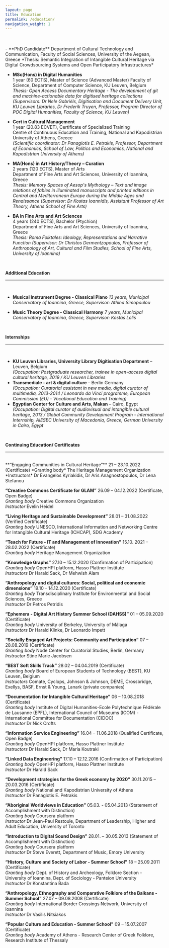 ```yaml
---
layout: page
title: Education
permalink: /education/
navigation_weight: 1
---
```


<br/> 

<br/>
- **PhD Candidate**  
Department of Cultural Technology and Communication, Faculty of Social Sciences, University of the Aegean, Greece  
*Thesis: Semantic Integration of Intangible Cultural Heritage via Digital Crowdsourcing Systems and Open Participatory Infrastructures*

- **MSc(Hons) in Digital Humanities**  
1 year (60 ECTS), Master of Science (Advanced Master) 
Faculty of Science, Department of Computer Science, KU Leuven, Belgium  
*Thesis: Open Access Documentary Heritage - The development of git and machine-actionable data for digitised heritage collections (Supervisors: Dr Nele Gabriëls, Digitisation and Document Delivery Unit, KU Leuven Libraries, Dr Frederik Truyen, Professor, Program Director of POC Digital Humanities, Faculty of Science, KU Leuven)*

- **Cert in Cultural Management**  
1 year (20.83 ECVET), Certificate of Specialized Training  
Centre of Continuous Education and Training, National and Kapodistrian University of Athens, Greece  
*(Scientific coordinator: Dr Panagiotis E. Petrakis, Professor, Department of Economics, School of Law, Politics and Economics, National and Kapodistrian University of Athens)*

- **MA(Hons) in Art History/Theory – Curation**  
2 years (120 ECTS), Master of Arts  
Department of Fine Arts and Art Sciences, University of Ioannina, Greece  
*Thesis: Memory Spaces of Aesop's Mythology – Text and image relations of fables in illuminated manuscripts
and printed editions in Central and Mediterranean Europe during the Middle Ages and Renaissance
(Supervisor: Dr Kostas Ioannidis, Assistant Professor of Art Theory, Athens School of Fine Arts)*

- **BA in Fine Arts and Art Sciences**  
4 years (240 ECTS), Bachelor (Ptychion)  
Department of Fine Arts and Art Sciences, University of Ioannina, Greece  
*Thesis: Roma Folktales: Ideology, Representations and Narrative Function (Supervisor: Dr Christos Dermentzopoulos, Professor of Anthropology of Art, Cultural and Film Studies, School of Fine Arts, University of Ioannina)*

<br/>

**Additional Education**  

---  
<br/>

- **Musical Instrument Degree - Classical Piano**
*13 years, Municipal Conservatory of Ioannina, Greece, Supervisor: Athina Simopoulou*

- **Music Theory Degree - Classical Harmony**
*7 years, Municipal Conservatory of Ioannina, Greece, Supervisor: Kostas Lolis*


<br/>


**Internships**  

---
<br>

- **KU Leuven Libraries, University Library Digitisation Department** – Leuven, Belgium  
*(Occupation: Postgraduate researcher, trainee in open-access digital cultural heritage, 2019 / KU Leuven Libraries*
- **Transmediale - art & digital culture** – Berlin Germany  
*(Occupation: Curatorial assistant in new media, digital curator of multimedia, 2013-2014 / Leonardo da Vinci programme, European Commission (EU) - Vocational Education and Training)*
- **Egyptian Center for Culture and Arts, Makan** – Cairo, Egypt  
*(Occupation: Digital curator of audiovisual and intangible cultural heritage, 2013 / Global Community Development Program - International Internship, AIESEC University of Macedonia, Greece, German University in Cairo, Egypt*

<br/>


**Continuing Education/ Certificates**

---
<br>
**“Engaging Communities in Cultural Heritage”** 21 – 23.10.2022	(Certificate)  
*Granting body*	The Heritage Management Organization  
*Instructors*	Dr Evangelos Kyriakidis, Dr Aris Anagnostopoulos, Dr Lena Stefanou  

**“Creative Commons Certificate for GLAM”** 26.09 – 04.12.2022 (Certificate, Open Badge)  
*Granting body*	Creative Commons Organization  
*Instructor*	Evelin Heidel  

**“Living Heritage and Sustainable Development”** 28.01 – 31.08.2022 (Verified Certificate)  
*Granting body*	UNESCO, International Information and Networking Centre for Intangible Cultural Heritage 	(ICHCAP), SDG Academy  

**“Teach for Future - IT and Management of Innovation"** 15.10. 2021 – 28.02.2022 (Certificate)  
*Granting body*	Heritage Management Organization  

**“Knowledge Graphs”** 27.10 – 15.12.2020 (Confirmation of Participation)  
*Granting body*	OpenHPI platform, Hasso Plattner Institute  
*Instructors*	Dr Harald Sack, Dr Mehwish Alam  

**“Anthropology and digital cultures: Social, political and economic dimensions”** 19.10 – 14.12.2020 (Certificate)  
*Granting body*	Transdisciplinary Institute for Environmental and Social Sciences, Greece  
*Instructor*	Dr Petros Petridis  

**“Ephemera - Digital Art History Summer School (DAHSS)”** 01 – 05.09.2020 (Certificate)  
*Granting body*	University of Berkeley, University of Málaga  
*Instructors*	Dr Harald Klinke, Dr Leonardo Impett  

**“Socially Engaged Art Projects: Community and Participation”** 07 – 28.08.2019 (Certificate)  
*Granting body*	Node Center for Curatorial Studies, Berlin, Germany  
*Instructor*	Stine Marie Jacobsen  

**“BEST Soft Skills Track”** 28.02 – 04.04.2019 (Certificate)  
*Granting body*	Board of European Students of Technology (BEST), KU Leuven, Belgium  
*Instructors*	Comate, Cyclops, Johnson & Johnson, DEME, Crossbridge, Exellys, BASF, Ernst & Young, 	Lanark (private companies)  

**“Documentation for Intangible Cultural Heritage”** 06 – 10.08.2018 (Certificate)  
*Granting body*	Institute of Digital Humanities-Ecole Polytechnique Fédérale de Lausanne (EPFL), International 	Council of Museums (ICOM) - International Committee for Documentation (CIDOC)  
*Instructor* Dr Nick Crofts  

**“Information Service Engineering”** 16.04 – 11.06.2018 (Qualified Certificate, Open Badge)  
*Granting body*	OpenHPI platform, Hasso Plattner Institute  
*Instructors*	Dr Harald Sack, Dr Maria Koutraki  

**“Linked Data Engineering”** 17.10 – 12.12.2016 (Confirmation of Participation)  
*Granting body*	OpenHPI platform, Hasso Plattner Institute  
*Instructor*	Dr Harald Sack  

**“Development strategies for the Greek economy by 2020”** 30.11.2015 – 20.03.2016 (Certificate)  
*Granting body*	National and Kapodistrian University of Athens  
*Instructor*	Dr Panagiotis E. Petrakis  

**“Aboriginal Worldviews in Education”** 05.03. - 05.04.2013 (Statement of Accomplishment with Distinction)  
*Granting body*	Coursera platform  
*Instructor*	Dr Jean-Paul Restoule, Department of Leadership, Higher and Adult Education, University 	of Toronto  

**“Introduction to Digital Sound Design”** 28.01. – 30.05.2013 (Statement of Accomplishment with Distinction)  
*Granting body*	Coursera platform  
*Instructor*	Dr Steve Everett, Department of Music, Emory University  

**“History, Culture and Society of Labor - Summer School"** 18 – 25.09.2011 (Certificate)  
*Granting body*	Dept. of History and Archeology, Folklore Section - University of Ioannina, Dept. of 		Sociology - 	Panteion University  
*Instructor*	Dr Konstantina Bada  

**“Anthropology, Ethnography and Comparative Folklore of the Balkans - Summer School"** 27.07 – 09.08.2008 (Certificate)  
*Granting body*	International Border Crossings Network, University of Ioannina  
*Instructor*	Dr Vasilis Nitsiakos  

**“Popular Culture and Education - Summer School"** 09 – 15.07.2007 (Certificate)  
*Granting body*	Academy of Athens - Research Center of Greek Folklore, Research Institute of Thessaly  

